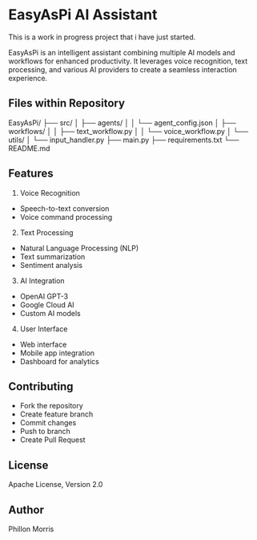# EasyAsPi AI Assistant

This is a work in progress project that i have just started.

EasyAsPi is an intelligent assistant combining multiple AI models and workflows for enhanced productivity. It leverages voice recognition, text processing, and various AI providers to create a seamless interaction experience.

## Files within Repository

EasyAsPi/ 
├── src/ │ 
├── agents/ │ 
│ └── agent_config.json 
│ ├── workflows/ 
│ │ ├── text_workflow.py 
│ │ └── voice_workflow.py 
│ └── utils/ 
│ └── input_handler.py 
├── main.py 
├── requirements.txt 
└── README.md

## Features

1. Voice Recognition

- Speech-to-text conversion
- Voice command processing

2. Text Processing

- Natural Language Processing (NLP)
- Text summarization
- Sentiment analysis

3. AI Integration

- OpenAI GPT-3
- Google Cloud AI
- Custom AI models

4. User Interface

- Web interface
- Mobile app integration
- Dashboard for analytics

## Contributing

- Fork the repository
- Create feature branch
- Commit changes
- Push to branch
- Create Pull Request

## License

Apache License, Version 2.0

## Author
Phillon Morris

